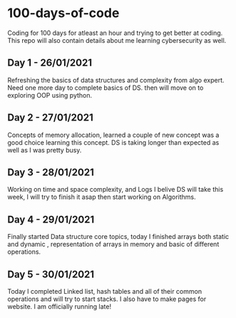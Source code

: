 # 100-days-of-code
Coding for 100 days for atleast an hour and trying to get better at coding. <br>
This repo will also contain details about me learning cybersecurity as well.
## Day 1 - 26/01/2021
Refreshing the basics of data structures and complexity from algo expert. Need one more day to complete basics of DS. then will move on to exploring OOP using python.
## Day 2 - 27/01/2021
Concepts of memory allocation, learned a couple of new concept was a good choice learning this concept. DS is taking longer than expected as well as I was pretty busy.
## Day 3 - 28/01/2021
Working on time and space complexity, and Logs I belive DS will take this week, I will try to finish it asap then start working on Algorithms. 
## Day 4 - 29/01/2021
Finally started Data structure core topics, today I finished arrays both static and dynamic , representation of arrays in memory and basic of different operations. 
## Day 5 - 30/01/2021
Today I completed Linked list, hash tables and all of their common operations and will try to start stacks. I also have to make pages for website. I am officially running late!

